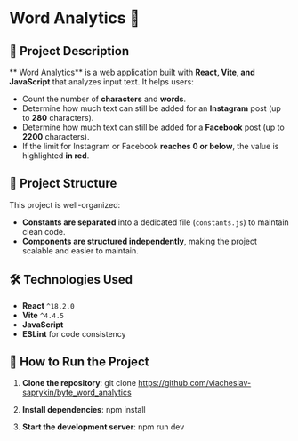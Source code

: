 # Word Analytics 📝

## 📌 Project Description

** Word Analytics** is a web application built with **React, Vite, and JavaScript** that analyzes input text. It helps users:
- Count the number of **characters** and **words**.
- Determine how much text can still be added for an **Instagram** post (up to **280** characters).
- Determine how much text can still be added for a **Facebook** post (up to **2200** characters).
- If the limit for Instagram or Facebook **reaches 0 or below**, the value is highlighted **in red**.

## 🔧 Project Structure

This project is well-organized:
- **Constants are separated** into a dedicated file (`constants.js`) to maintain clean code.
- **Components are structured independently**, making the project scalable and easier to maintain.

## 🛠️ Technologies Used

- **React** `^18.2.0`
- **Vite** `^4.4.5`
- **JavaScript**
- **ESLint** for code consistency

## 🚀 How to Run the Project

1. **Clone the repository**:
   git clone https://github.com/viacheslav-saprykin/byte_word_analytics

2. **Install dependencies**:
  npm install

3. **Start the development server**:
  npm run dev